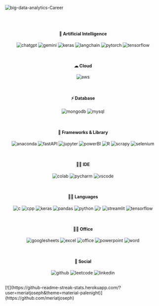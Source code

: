 <br><br>

![big-data-analytics-Career](https://github.com/user-attachments/assets/4e23b4eb-322b-4f77-962c-4c91a2b66905)

<br><br>
<h4 align="center">🤖 Artificial Intelligence</h4>
<p align="center">
   <img align="center" alt="chatgpt" width="auto" src="https://img.shields.io/badge/ChatGPT-74aa9c?style=for-the-badge&logo=openai&logoColor=white" />
   <img align="center" alt="gemini" width="auto" src="https://img.shields.io/badge/Google%20Gemini-8E75B2?style=for-the-badge&logo=googlegemini&logoColor=white" />
   <img align="center" alt="keras" width="auto" src="https://img.shields.io/badge/Keras-FF0000?style=for-the-badge&logo=keras&logoColor=white" />
   <img align="center" alt="langchain" width="auto" src="https://img.shields.io/badge/langchain-1C3C3C?style=for-the-badge&logo=langchain&logoColor=white" />
   <img align="center" alt="pytorch" width="auto" src="https://img.shields.io/badge/PyTorch-EE4C2C?style=for-the-badge&logo=pytorch&logoColor=white" />
   <img align="center" alt="tensorflow" width="auto" src="https://img.shields.io/badge/TensorFlow-FF6F00?style=for-the-badge&logo=tensorflow&logoColor=white" />
</p>
   
<br>

<h4 align="center">☁ Cloud</h4>
<p align="center">
   <img align="center" alt="aws" width="auto" src="https://img.shields.io/badge/Amazon_AWS-FF9900?style=for-the-badge&logo=amazonaws&logoColor=white" />
</p>
   
<br>

<h4 align="center">⚡ Database</h4>
<p align="center">
   <img align="center" alt="mongodb" width="auto" src="https://img.shields.io/badge/MongoDB-4EA94B?style=for-the-badge&logo=mongodb&logoColor=white" />
   <img align="center" alt="mysql" width="auto" src="https://img.shields.io/badge/MySQL-005C84?style=for-the-badge&logo=mysql&logoColor=white" />
</p>
   
<br>

<h4 align="center">🚀 Frameworks & Library</h4>
<p align="center">
   <img align="center" alt="anaconda" width="auto" src="https://img.shields.io/badge/conda-342B029.svg?&style=for-the-badge&logo=anaconda&logoColor=white" />
   <img align="center" alt="fastAPI" width="auto" src="https://img.shields.io/badge/fastapi-109989?style=for-the-badge&logo=FASTAPI&logoColor=white" />
   <img align="center" alt="jupyter" width="auto" src="https://img.shields.io/badge/Jupyter-F37626.svg?&style=for-the-badge&logo=Jupyter&logoColor=white" />
   <img align="center" alt="powerBI" width="auto" src="https://img.shields.io/badge/PowerBI-F2C811?style=for-the-badge&logo=Power%20BI&logoColor=white" />
   <img align="center" alt="R" width="auto" src="https://img.shields.io/badge/R-276DC3?style=for-the-badge&logo=r&logoColor=white" />
   <img align="center" alt="scrapy" width="auto" src="https://img.shields.io/badge/Scrapy-60A839?style=for-the-badge&logo=scrapy&logoColor=white" />
   <img align="center" alt="selenium" width="auto" src="https://img.shields.io/badge/Selenium-43B02A?style=for-the-badge&logo=Selenium&logoColor=white" />
</p>
   
<br>

<h4 align="center">👩‍💻 IDE</h4>
<p align="center">
   <img align="center" alt="colab" width="auto" src="https://img.shields.io/badge/Colab-F9AB00?style=for-the-badge&logo=googlecolab&color=525252" />
   <img align="center" alt="pycharm" width="auto" src="https://img.shields.io/badge/PyCharm-000000.svg?&style=for-the-badge&logo=PyCharm&logoColor=white" />
  <img align="center" alt="vscode" width="auto" src="https://img.shields.io/badge/VSCode-0078D4?style=for-the-badge&logo=visual%20studio%20code&logoColor=white" />
</p>

<br>

<h4 align="center">👩‍💻 Languages</h4>
<p align="center">
  <img align="center" alt="c" width="auto" src="https://img.shields.io/badge/C-00599C?style=for-the-badge&logo=c&logoColor=white" />
  <img align="center" alt="cpp" width="auto" src="https://img.shields.io/badge/C%2B%2B-00599C?style=for-the-badge&logo=c%2B%2B&logoColor=white" />
  <img align="center" alt="keras" width="auto" src="https://img.shields.io/badge/Keras-D00000?style=for-the-badge&logo=Keras&logoColor=white" />
  <img align="center" alt="pandas" width="auto" src="https://img.shields.io/badge/Pandas-2C2D72?style=for-the-badge&logo=pandas&logoColor=white" />
  <img align="center" alt="python" width="auto" src="https://img.shields.io/badge/Python-FFD43B?style=for-the-badge&logo=python&logoColor=blue" />
  <img align="center" alt="r" width="auto" src="https://img.shields.io/badge/R-276DC3?style=for-the-badge&logo=r&logoColor=white" />
  <img align="center" alt="streamlit" width="auto" src="https://img.shields.io/badge/Streamlit-FF4B4B?style=for-the-badge&logo=Streamlit&logoColor=white" />
  <img align="center" alt="tensorflow" width="auto" src="https://img.shields.io/badge/TensorFlow-FF6F00?style=for-the-badge&logo=TensorFlow&logoColor=white" />
</p>

<br>

<h4 align="center">👨‍💻 Office</h4>
<p align="center">
  <img align="center" alt="googlesheets" width="auto" src="https://img.shields.io/badge/Google%20Sheets-34A853?style=for-the-badge&logo=google-sheets&logoColor=white" />
  <img align="center" alt="excel" width="auto" src="https://img.shields.io/badge/Microsoft_Excel-217346?style=for-the-badge&logo=microsoft-excel&logoColor=white" />
  <img align="center" alt="office" width="auto" src="https://img.shields.io/badge/Microsoft_Office-D83B01?style=for-the-badge&logo=microsoft-office&logoColor=white" />
  <img align="center" alt="powerpoint" width="auto" src="https://img.shields.io/badge/Microsoft_PowerPoint-B7472A?style=for-the-badge&logo=microsoft-powerpoint&logoColor=white" />
  <img align="center" alt="word" width="auto" src="https://img.shields.io/badge/Microsoft_Word-2B579A?style=for-the-badge&logo=microsoft-word&logoColor=white" />
</p>

<br>

<h4 align="center">👨 Social</h4>
<p align="center">
  <img align="center" alt="github" width="auto" src="https://img.shields.io/badge/GitHub-100000?style=for-the-badge&logo=github&logoColor=white" />
  <img align="center" alt="leetcode" width="auto" src="https://img.shields.io/badge/-LeetCode-FFA116?style=for-the-badge&logo=LeetCode&logoColor=black" />
  <img align="center" alt="linkedin" width="auto" src="https://img.shields.io/badge/LinkedIn-0077B5?style=for-the-badge&logo=linkedin&logoColor=white" />
</p>

<br> 
   [![](https://github-readme-streak-stats.herokuapp.com/?user=meriatjoseph&theme=material-palenight)](https://github.com/meriatjoseph)
<br>
   
